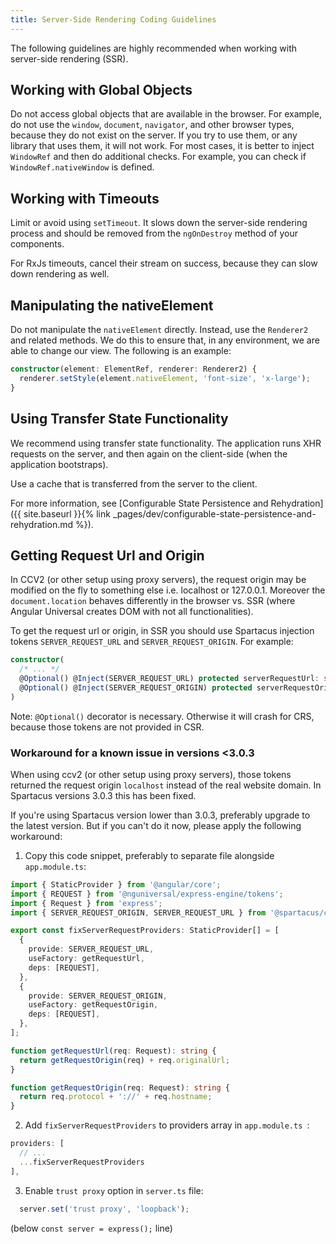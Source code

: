 ```yaml
---
title: Server-Side Rendering Coding Guidelines
---
```


The following guidelines are highly recommended when working with server-side rendering (SSR).

## Working with Global Objects

Do not access global objects that are available in the browser. For example, do not use the `window`, `document`, `navigator`, and other browser types, because they do not exist on the server. If you try to use them, or any library that uses them, it will not work. For most cases, it is better to inject `WindowRef` and then do additional checks. For example, you can check if `WindowRef.nativeWindow` is defined.

## Working with Timeouts

Limit or avoid using `setTimeout`. It slows down the server-side rendering process and should be removed from the `ngOnDestroy` method of your components.

For RxJs timeouts, cancel their stream on success, because they can slow down rendering as well.

## Manipulating the nativeElement

Do not manipulate the `nativeElement` directly. Instead, use the `Renderer2` and related methods. We do this to ensure that, in any environment, we are able to change our view. The following is an example:

```typescript
constructor(element: ElementRef, renderer: Renderer2) {
  renderer.setStyle(element.nativeElement, 'font-size', 'x-large');
}
```

## Using Transfer State Functionality

We recommend using transfer state functionality. The application runs XHR requests on the server, and then again on the client-side (when the application bootstraps).

Use a cache that is transferred from the server to the client.

For more information, see [Configurable State Persistence and Rehydration]({{ site.baseurl }}{% link _pages/dev/configurable-state-persistence-and-rehydration.md %}).

## Getting Request Url and Origin

In CCV2 (or other setup using proxy servers), the request origin may be modified on the fly to something else i.e. localhost or 127.0.0.1.
Moreover the `document.location` behaves differently in the browser vs. SSR (where Angular Universal creates DOM with not all functionalities).

To get the request url or origin, in SSR you should use Spartacus injection tokens `SERVER_REQUEST_URL` and `SERVER_REQUEST_ORIGIN`. For example:

```ts
constructor(
  /* ... */
  @Optional() @Inject(SERVER_REQUEST_URL) protected serverRequestUrl: string | null,
  @Optional() @Inject(SERVER_REQUEST_ORIGIN) protected serverRequestOrigin: string | null
)
```

Note: `@Optional()` decorator is necessary. Otherwise it will crash for CRS, because those tokens are not provided in CSR.

### Workaround for a known issue in versions <3.0.3

When using ccv2 (or other setup using proxy servers), those tokens returned the  request origin `localhost` instead of the real website domain. In Spartacus versions 3.0.3 this has been fixed.


If you're using Spartacus version lower than 3.0.3, preferably upgrade to the latest version. But if you can't do it now, please apply the following workaround:


1. Copy this code snippet, preferably to separate file alongside `app.module.ts`:
```ts
import { StaticProvider } from '@angular/core';
import { REQUEST } from '@nguniversal/express-engine/tokens';
import { Request } from 'express';
import { SERVER_REQUEST_ORIGIN, SERVER_REQUEST_URL } from '@spartacus/core';

export const fixServerRequestProviders: StaticProvider[] = [
  {
    provide: SERVER_REQUEST_URL,
    useFactory: getRequestUrl,
    deps: [REQUEST],
  },
  {
    provide: SERVER_REQUEST_ORIGIN,
    useFactory: getRequestOrigin,
    deps: [REQUEST],
  },
];

function getRequestUrl(req: Request): string {
  return getRequestOrigin(req) + req.originalUrl;
}

function getRequestOrigin(req: Request): string {
  return req.protocol + '://' + req.hostname;
}
```

2. Add `fixServerRequestProviders` to providers array in `app.module.ts `:
```ts
providers: [
  // ...
  ...fixServerRequestProviders
],
```

3. Enable `trust proxy` option in `server.ts` file:
```ts
  server.set('trust proxy', 'loopback');
```  
(below `const server = express();` line)